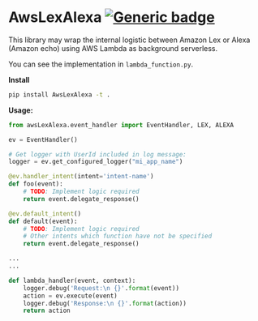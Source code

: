 # AwsLexAlexa  [![Generic badge](https://img.shields.io/badge/Python-3.4,%203.5,%203.6-green.svg)](https://shields.io/)

This library may wrap the internal logistic between Amazon Lex or Alexa (Amazon echo) using AWS Lambda as background serverless.

You can see the implementation in `lambda_function.py`.

**Install**
```bash
pip install AwsLexAlexa -t .
```

**Usage:**
```python
from awsLexAlexa.event_handler import EventHandler, LEX, ALEXA

ev = EventHandler()

# Get logger with UserId included in log message: 
logger = ev.get_configured_logger("mi_app_name")

@ev.handler_intent(intent='intent-name')
def foo(event):
    # TODO: Implement logic required
    return event.delegate_response()

@ev.default_intent()
def default(event):
    # TODO: Implement logic required
    # Other intents which function have not be specified
    return event.delegate_response()

...
...

def lambda_handler(event, context):
    logger.debug('Request:\n {}'.format(event))
    action = ev.execute(event)
    logger.debug('Response:\n {}'.format(action))
    return action
```
